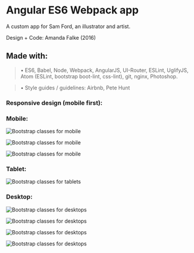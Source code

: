 # Angular ES6 Webpack app

A custom app for Sam Ford, an illustrator and artist.

Design + Code: Amanda Falke (2016)

## Made with:
> • ES6, Babel, Node, Webpack, AngularJS, UI-Router, ESLint, UglifyJS,
Atom (ESLint, bootstrap boot-lint, css-lint), git, nginx, Photoshop.

> • Style guides / guidelines: Airbnb, Pete Hunt


### Responsive design (mobile first):

### Mobile:

![Bootstrap classes for mobile](/readmeimg/gallery-mobile.jpg "Gallery, mobile")

![Bootstrap classes for mobile](/readmeimg/work-mobile.jpg "Work, mobile")

![Bootstrap classes for mobile](/readmeimg/portfolio-mobile.jpg "Portfolio, mobile")


### Tablet:

![Bootstrap classes for tablets](/readmeimg/work-tablet.jpg "Work, tablet")


### Desktop:

![Bootstrap classes for desktops](/readmeimg/gallery-large.jpg "Gallery, desktop")

![Bootstrap classes for desktops](/readmeimg/work-large-medium.jpg "Gallery, desktop")

![Bootstrap classes for desktops](/readmeimg/portfolio-large.jpg "Portfolio, desktop")

![Bootstrap classes for desktops](/readmeimg/about-large.jpg "About, desktop")

